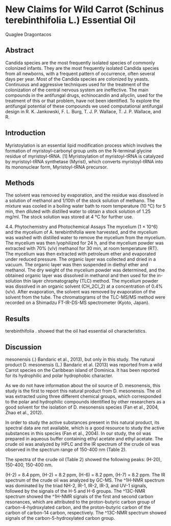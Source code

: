 # New Claims for Wild Carrot (Schinus terebinthifolia L.) Essential Oil
Quaglee Dragontacos


## Abstract
Candida species are the most frequently isolated species of commonly colonized infants. They are the most frequently isolated Candida species from all newborns, with a frequent pattern of occurrence, often several days per year. Most of the Candida species are colonized by yeasts. Continuous and aggressive techniques used for the treatment of the colonization of the central nervous system are ineffective. The main compounds in the antifungal drugs, echinocandin and allyclin, used for the treatment of this or that problem, have not been identified. To explore the antifungal potential of these compounds we used computational antifungal design in R. K. Jankowski, F. L. Burg, T. J. P. Wallace, T. J. P. Wallace, and R.


## Introduction
Myristoylation is an essential lipid modification process which involves the formation of myristoyl-carbonyl group units on the N-terminal glycine residue of myristoyl-tRNA. [1] Myristoylation of myristoyl-tRNA is catalyzed by myristoyl-tRNA synthetase (Myrist), which converts myristoyl-tRNA into its mononuclear form, Myristoyl-tRNA precursor.


## Methods
The solvent was removed by evaporation, and the residue was dissolved in a solution of methanol and 1/10th of the stock solution of methano. The mixture was cooled in a boiling water bath to room temperature (10 °C) for 5 min, then diluted with distilled water to obtain a stock solution of 1.25 mg/ml. The stock solution was stored at 4 °C for further use.

4.4. Phytochemistry and Photochemical Assays
The mycelium (1 × 10^6) and the mycelium of A. terebinthifolia were harvested, and the mycelium was washed with distilled water to remove the mycelium from the mycelium. The mycelium was then lyophilized for 24 h, and the mycelium powder was extracted with 70% (v/v) methanol for 30 min, at room temperature (RT). The mycelium was then extracted with petroleum ether and evaporated under reduced pressure. The organic layer was collected and dried in a vacuum. The organic layer was then suspended in diethyl ether and methanol. The dry weight of the mycelium powder was determined, and the obtained organic layer was dissolved in methanol and then used for the in-solution thin layer chromatography (TLC) method. The mycelium powder was dissolved in an organic solvent (CH_2Cl_2) at a concentration of 0.4% (v/v). After evaporation, the solvent was removed by evaporation of the solvent from the tube. The chromatograms of the TLC-MS/MS method were recorded on a Shimadzu FT-IR-DS-MS spectrometer (Kyoto, Japan).


## Results
terebinthifolia . showed that the oil had essential oil characteristics.


## Discussion
mesonensis (.) Bandaric et al., 2013), but only in this study. The natural product D. mesonensis (L.) Bandaric et al. (2013) was reported from a wild Carrot species on the Caribbean island of Dominica. It has been reported for its hydrophilic and polar hydrophobic character.

As we do not have information about the oil source of D. mesonensis, this study is the first to report this natural product from D. mesonensis. The oil was extracted using three different chemical groups, which corresponded to the polar and hydrophilic compounds identified by other researchers as a good solvent for the isolation of D. mesonensis species (Fan et al., 2004, Zhao et al., 2012).

In order to study the active substances present in this natural product, its spectral data are not available, which is a good resource to study the active substances in this species (Fan et al., 2004). In our study, the oil was prepared in aqueous buffer containing ethyl acetate and ethyl acetate. The crude oil was analyzed by HPLC and the IR spectrum of the crude oil was observed in the spectrum range of 150-400 nm (Table 2).

The spectra of the crude oil (Table 2) showed the following peaks: (H-20), 150-400, 150-400 nm.

(H-2) = 8.4 ppm, (H-2) = 8.2 ppm, (H-6) = 8.2 ppm, (H-7) = 8.2 ppm. The IR spectrum of the crude oil was analyzed by GC-MS. The ^1H-NMR spectrum was dominated by the triad NH-2, IR-1, IR-2, IR-3, and UV-1 signals, followed by the signals of the H-5 and H-6 groups. The ^13C-NMR spectrum showed the ^1H-NMR signals of the first and second carbon resonances, which are attributed to the proton-butyric carbon group of carbon-4-hydroxylated carbon, and the proton-butyric carbon of the carbon of carbon-14 carbon, respectively. The ^13C-NMR spectrum showed signals of the carbon-5-hydroxylated carbon group.
